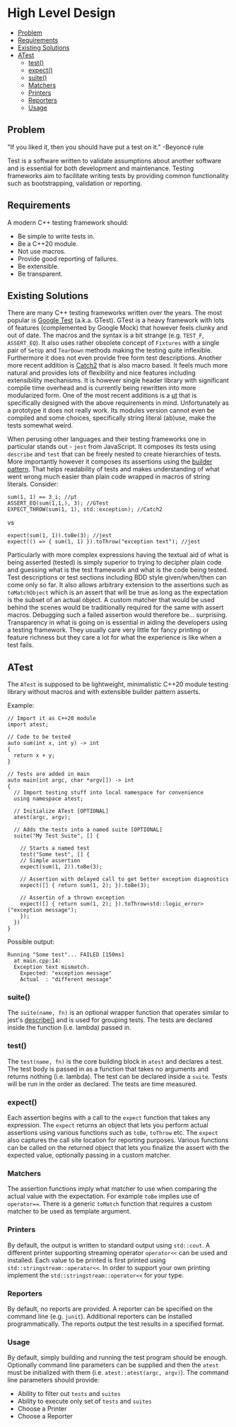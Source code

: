 # High Level Design

-   [Problem](#problem)
-   [Requirements](#requirements)
-   [Existing Solutions](#existing-solutions)
-   [ATest](#atest)
    -   [test()](#test)
    -   [expect()](#expect)
    -   [suite()](#suite)
    -   [Matchers](#matchers)
    -   [Printers](#printers)
    -   [Reporters](#reporters)
    -   [Usage](#usage)

## Problem

"If you liked it, then you should have put a test on it." -Beyoncé rule

Test is a software written to validate assumptions about another software and is essential for both development and maintenance. Testing frameworks aim to facilitate writing tests by providing common functionality such as bootstrapping, validation or reporting.

## Requirements

A modern C++ testing framework should:

-   Be simple to write tests in.
-   Be a C++20 module.
-   Not use macros.
-   Provide good reporting of failures.
-   Be extensible.
-   Be transparent.

## Existing Solutions

There are many C++ testing frameworks written over the years. The most popular is [Google Test](https://github.com/google/googletest) (a.k.a. GTest). GTest is a heavy framework with lots of features (complemented by Google Mock) that however feels clunky and out of date. The macros and the syntax is a bit strange (e.g. `TEST_F`, `ASSERT_EQ`). It also uses rather obsolete concept of `Fixtures` with a single pair of `SetUp` and `TearDown` methods making the testing quite inflexible. Furthermore it does not even provide free form test descriptions. Another more recent addition is [Catch2](https://github.com/catchorg/Catch2) that is also macro based. It feels much more natural and provides lots of flexibility and nice features including extensibility mechanisms. It is however single header library with significant compile time overhead and is currently being rewritten into more modularized form. One of the most recent additions is a [μt](https://github.com/boost-ext/ut) that is specifically designed with the above requirements in mind. Unfortunately as a prototype it does not really work. Its modules version cannot even be compiled and some choices, specifically string literal (ab)use, make the tests somewhat weird.

When perusing other languages and their testing frameworks one in particular stands out - `jest` from JavaScript. It composes its tests using `describe` and `test` that can be freely nested to create hierarchies of tests. More importantly however it composes its assertions using the [builder pattern](https://en.wikipedia.org/wiki/Builder_pattern). That helps readability of tests and makes understanding of what went wrong much easier than plain code wrapped in macros of string literals. Consider:

```
sum(1, 1) == 3_i; //μt
ASSERT_EQ(sum(1,1,), 3); //GTest
EXPECT_THROW(sum(1, 1), std::exception); //Catch2
```

vs

```
expect(sum(1, 1)).toBe(3); //jest
expect(() => { sum(1, 1) }).toThrow("exception text"); //jest
```

Particularly with more complex expressions having the textual aid of what is being asserted (tested) is simply superior to trying to decipher plain code and guessing what is the test framework and what is the code being tested. Test descriptions or test sections including BDD style given/when/then can come only so far. It also allows arbitrary extension to the assertions such as `toMatchObject` which is an assert that will be true as long as the expectation is the subset of an actual object. A custom matcher that would be used behind the scenes would be traditionally required for the same with assert macros. Debugging such a failed assertion would therefore be... surprising. Transparency in what is going on is essential in aiding the developers using a testing framework. They usually care very little for fancy printing or feature richness but they care a lot for what the experience is like when a test fails.

## ATest

The `ATest` is supposed to be lightweight, minimalistic C++20 module testing library without macros and with extensible builder pattern asserts.

Example:

```
// Import it as C++20 module
import atest;

// Code to be tested
auto sum(int x, int y) -> int
{
  return x + y;
}

// Tests are added in main
auto main(int argc, char *argv[]) -> int
{
  // Import testing stuff into local namespace for convenience
  using namespace atest;

  // Initialize ATest [OPTIONAL]
  atest(argc, argv);

  // Adds the tests into a named suite [OPTIONAL]
  suite("My Test Suite", [] {

    // Starts a named test
    test("Some test", [] {
    // Simple assertion
    expect(sum(1, 2)).toBe(3);

    // Assertion with delayed call to get better exception diagnostics
    expect([] { return sum(1, 2); }).toBe(3);

    // Assertin of a thrown exception
    expect([] { return sum(1, 2); }).toThrow<std::logic_error>("exception message");
    });
  })
}
```

Possible output:

```
Running "Some test"... FAILED [150ms]
  at main.cpp:14:
  Exception text mismatch.
    Expected: "exception message"
    Actual  : "different message"
```

### suite()

The `suite(name, fn)` is an optional wrapper function that operates similar to jest's [describe()](https://jestjs.io/docs/api#describename-fn) and is used for grouping tests. The tests are declared inside the function (i.e. lambda) passed in.

### test()

The `test(name, fn)` is the core building block in `atest` and declares a test. The test body is passed in as a function that takes no arguments and returns nothing (i.e. lambda). The test can be declared inside a `suite`. Tests will be run in the order as declared. The tests are time measured.

### expect()

Each assertion begins with a call to the `expect` function that takes any expression. The `expect` returns an object that lets you perform actual assertions using various functions such as `toBe`, `toThrow` etc. The `expect` also captures the call site location for reporting purposes. Various functions can be called on the returned object that lets you finalize the assert with the expected value, optionally passing in a custom matcher.

### Matchers

The assertion functions imply what matcher to use when comparing the actual value with the expectation. For example `toBe` implies use of `operator==`. There is a generic `toMatch` function that requires a custom matcher to be used as template argument.

### Printers

By default, the output is written to standard output using `std::cout`. A different printer supporting streaming operator `operator<<` can be used and installed. Each value to be printed is first printed using `std::stringstream::operator<<`. In order to support your own printing implement the `std::stringstream::operator<<` for your type.

### Reporters

By default, no reports are provided. A reporter can be specified on the command line (e.g. `junit`). Additional reporters can be installed programmatically. The reports output the test results in a specified format.

### Usage

By default, simply building and running the test program should be enough. Optionally command line parameters can be supplied and then the `atest` must be initialized with them (i.e. `atest::atest(argc, argv)`). The command line parameters should provide:

-   Ability to filter out `tests` and `suites`
-   Ability to execute only set of `tests` and `suites`
-   Choose a Printer
-   Choose a Reporter
